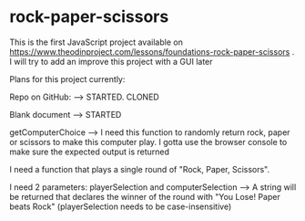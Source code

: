 # rock-paper-scissors
This is the first JavaScript project available on https://www.theodinproject.com/lessons/foundations-rock-paper-scissors .  I will try to add an improve this project with a GUI later


Plans for this project currently: 

Repo on GitHub: --> STARTED. CLONED

Blank document --> STARTED

getComputerChoice --> I need this function to randomly return rock, paper or scissors to make this computer play. I gotta use the browser console to make sure the expected output is returned

I need a function that plays a single round of "Rock, Paper, Scissors". 

I need 2 parameters: playerSelection and computerSelection --> A string will be returned that declares the winner of the round with "You Lose! Paper beats Rock" (playerSelection needs to be case-insensitive)

